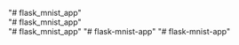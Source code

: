 "# flask_mnist_app"  
"# flask_mnist_app"  
"# flask_mnist_app" 
"# flask-mnist-app" 
"# flask-mnist-app" 

